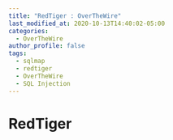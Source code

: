 ```yaml
---
title: "RedTiger : OverTheWire"
last_modified_at: 2020-10-13T14:40:02-05:00
categories:
  - OverTheWire
author_profile: false
tags:
  - sqlmap
  - redtiger 
  - OverTheWire
  - SQL Injection
---
```


# RedTiger
